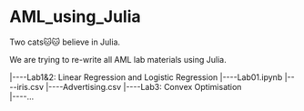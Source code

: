 # AML_using_Julia


Two cats🐱🐱 believe in Julia. 

We are trying to re-write all AML lab materials using Julia.


|----Lab1&2: Linear Regression and Logistic Regression
    |----Lab01.ipynb
    |----iris.csv
    |----Advertising.csv
|----Lab3: Convex Optimisation  
|----...

